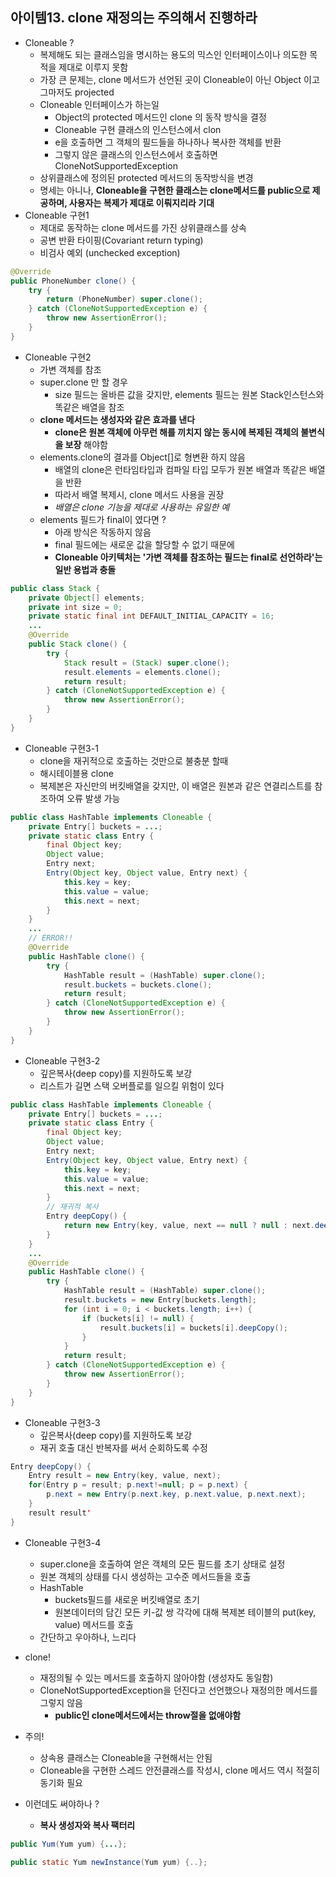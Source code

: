 
## 아이템13. clone 재정의는 주의해서 진행하라
* Cloneable ?
	* 복제해도 되는 클래스임을 명시하는 용도의 믹스인 인터페이스이나 의도한 목적을 제대로 이루지 못함
	* 가장 큰 문제는, clone 메서드가 선언된 곳이 Cloneable이 아닌 Object 이고 그마저도 projected 
	* Cloneable 인터페이스가 하는일
		* Object의 protected 메서드인 clone 의 동작 방식을 결정
		* Cloneable 구현 클래스의 인스턴스에서 clon
		* e을 호출하면 그 객체의 필드들을 하나하나 복사한 객체를 반환
		* 그렇지 않은 클래스의 인스턴스에서 호출하면 CloneNotSupportedException
	* 상위클래스에 정의된 protected 메서드의 동작방식을 변경
	* 명세는 아니나, **Cloneable을 구현한 클래스는 clone메서드를 public으로 제공하며, 사용자는 복제가 제대로 이뤄지리라 기대**
* Cloneable 구현1
	*  제대로 동작하는 clone 메서드를 가진 상위클래스를 상속
	* 	공변 반환 타이핑(Covariant return typing)
	*  비검사 예외 (unchecked exception) 
```java
@Override
public PhoneNumber clone() {
	try {
		return (PhoneNumber) super.clone();
	} catch (CloneNotSupportedException e) {
		throw new AssertionError();
	}
}
```
* Cloneable 구현2
	* 가변 객체를 참조
	* super.clone 만 할 경우
		* size 필드는 올바른 값을 갖지만, elements 필드는 원본 Stack인스턴스와 똑같은 배열을 참조
	* **clone 메서드는 생성자와 같은 효과를 낸다**
		* **clone은 원본 객체에 아무런 해를 끼치지 않는 동시에 복제된 객체의 불변식을 보장** 해야함
	* elements.clone의 결과를 Object[]로 형변환 하지 않음
		* 배열의 clone은 런타임타입과 컴파일 타입 모두가 원본 배열과 똑같은 배열을 반환
		* 따라서 배열 복제시, clone 메서드 사용을 권장
		* *배열은 clone 기능을 제대로 사용하는 유일한 예*
	* elements 필드가 final이 였다면 ?
		* 아래 방식은 작동하지 않음
		* final 필드에는 새로운 값을 할당할 수 없기 때문에
		* **Cloneable 아키텍처는 '가변 객체를 참조하는 필드는 final로 선언하라'는 일반 용법과 충돌**
```java
public class Stack {
	private Object[] elements;
	private int size = 0;
	private static final int DEFAULT_INITIAL_CAPACITY = 16;
	...
	@Override
	public Stack clone() {
		try {
			Stack result = (Stack) super.clone();
			result.elements = elements.clone();
			return result;
		} catch (CloneNotSupportedException e) {
			throw new AssertionError();
		}
	}
}
```
* Cloneable 구현3-1
	* clone을 재귀적으로 호출하는 것만으로 불충분 할때
	* 해시테이블용 clone
	* 복제본은 자신만의 버킷배열을 갖지만, 이 배열은 원본과 같은 연결리스트를 참조하여 오류 발생 가능
```java
public class HashTable implements Cloneable {
	private Entry[] buckets = ...;
	private static class Entry {
		final Object key;
		Object value;
		Entry next;
		Entry(Object key, Object value, Entry next) {
			this.key = key;
			this.value = value;
			this.next = next;
		}
	}
	...
	// ERROR!!
	@Override
	public HashTable clone() {
		try {
			HashTable result = (HashTable) super.clone();
			result.buckets = buckets.clone();
			return result;
		} catch (CloneNotSupportedException e) {
			throw new AssertionError();
		}
	}
}
```
* Cloneable 구현3-2
	* 깊은복사(deep copy)를 지원하도록 보강
	* 리스트가 길면 스택 오버플로를 일으킬 위험이 있다
```java
public class HashTable implements Cloneable {
	private Entry[] buckets = ...;
	private static class Entry {
		final Object key;
		Object value;
		Entry next;
		Entry(Object key, Object value, Entry next) {
			this.key = key;
			this.value = value;
			this.next = next;
		}
		// 재귀적 복사
		Entry deepCopy() {
			return new Entry(key, value, next == null ? null : next.deepCopy());
		}
	}
	...
	@Override
	public HashTable clone() {
		try {
			HashTable result = (HashTable) super.clone();
			result.buckets = new Entry[buckets.length];
			for (int i = 0; i < buckets.length; i++) {
				if (buckets[i] != null) {
					result.buckets[i] = buckets[i].deepCopy();
				}
			}
			return result;
		} catch (CloneNotSupportedException e) {
			throw new AssertionError();
		}
	}
}
```
* Cloneable 구현3-3
	* 깊은복사(deep copy)를 지원하도록 보강
	* 재귀 호출 대신 반복자를 써서 순회하도록 수정
```java
Entry deepCopy() {
	Entry result = new Entry(key, value, next);
	for(Entry p = result; p.next!=null; p = p.next) {
		p.next = new Entry(p.next.key, p.next.value, p.next.next);
	}
	result result'
}
```
* Cloneable 구현3-4
	* super.clone을 호출하여 얻은 객체의 모든 필드를 초기 상태로 설정
	* 원본 객체의 상태를 다시 생성하는 고수준 메서드들을 호출
	* HashTable
		* buckets필드를 새로운 버킷배열로 초기
		* 원본데이터의 담긴 모든 키-값 쌍 각각에 대해 복제본 테이블의 put(key, value) 메서드를 호출
	* 간단하고 우아하나, 느리다
* clone!
	* 재정의될 수 있는 메서드를 호출하지 않아야함 (생성자도 동일함)
	* CloneNotSupportedException을 던진다고 선언했으나 재정의한 메서드를 그렇지 않음
		* **public인 clone메서드에서는 throw절을 없애야함**
* 주의!
	* 상속용 클래스는 Cloneable을 구현해서는 안됨
	* Cloneable을 구현한 스레드 안전클래스를 작성시, clone 메서드 역시 적절히 동기화 필요

* 이런데도 써야하나 ?
	* **복사 생성자와 복사 팩터리**
```java
public Yum(Yum yum) {...};

public static Yum newInstance(Yum yum) {..};
```
<!--stackedit_data:
eyJoaXN0b3J5IjpbLTE4ODU0NjQzNzNdfQ==
-->